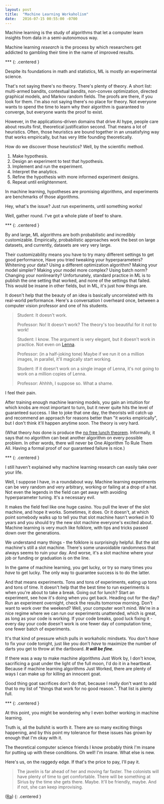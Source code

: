 ```yaml
---
layout: post
title:  "Machine Learning Workaholism"
date:   2016-07-15 00:55:00 -0700
---
```


Machine learning is the study of algorithms that let a computer
learn insights from data in a semi-autonomous way.

Machine learning *research* is the process by which researchers
get addicted to gambling their time in the name of improved
results.

\*\*\*
{: .centered }

Despite its foundations in math and statistics, ML is mostly an
experimental science.

That's not saying there's no theory. There's
plenty of theory. A short list: multi-armed bandits, contextual bandits,
non-convex optimization, directed graphical models,
and Markov random fields. The proofs are there, if you look for them.
I'm also not saying there's no place for theory. Not everyone wants
to spend the time to learn why their algorithm is guaranteed to
converge, but everyone wants the proof to exist.

However, in the applications-driven domains that drive AI hype,
people care about results first, theoretical justification second.
That means a lot of heuristics. Often, those heuristics are bound together
in an unsatisfying way that works empirically, but has very little
founding theoretically.

How do we discover those heuristics? Well, by the scientific method.

1. Make hypothesis.
2. Design an experiment to test that hypothesis.
3. Implement and run the experiment.
4. Interpret the analytics.
5. Refine the hypothesis with more informed experiment designs.
6. Repeat until enlightenment.

In machine learning, hypotheses are promising algorithms,
and experiments are benchmarks of those algorithms.

Hey, what's the issue? Just run experiments, until something works!

Well, gather round. I've got a whole plate of beef to share.

\*\*\*
{: .centered }

By and large, ML algorithms are both probabilistic and incredibly
customizable. Empirically, probabilistic approaches work the best on large
datasets, and currently, datasets are very very large.

Their customizability means you have to try many different
settings to get good performance,
Have you tried tweaking your hyperparameters?
Whitening your data? Using a different optimization algorithm?
Making your model simpler? Making your model more complex? Using batch norm?
Changing your nonlinearity?
Unfortunately, standard practice in ML is to publish the one setting that
worked, and none of the settings that failed. This would be insane in other
fields, but in ML, it's just how things are.

It doesn't help that the beauty of an idea is basically uncorrelated
with its real-world performance.
Here's a conversation I overheard once, between a computer vision
professor and one of his students.

> Student: It doesn't work.
>
> Professor: No! It doesn't work? The theory's too beautiful for it not
> to work!
>
> Student: I know. The argument is very elegant, but it doesn't work in practice.
> Not even on [Lenna](https://en.wikipedia.org/wiki/Lenna).
>
> Professor: (in a half-joking tone) Maybe if we run it on a million images,
> in parallel, it'll magically start working.
>
> Student: If it doesn't work on a single image of Lenna, it's not going to work
> on a million copies of Lenna.
>
> Professor: Ahhhh, I suppose so. What a shame.

I feel their pain.

After training enough machine learning models, you gain an intuition for which
knobs are most important to turn, but it never quite hits the level of guaranteed
success. I like to joke that one day, the theorists will catch up and recommend
an approach for reasons better than "it works empirically", but I don't think
it'll happen anytime soon. The theory is very hard.

(What theory *has* done is produce the [no free lunch theorem](http://www.no-free-lunch.org/).
Informally, it says that no algorithm can beat another algorithm on
every possible problem. In other words, there will never be One Algorithm To
Rule Them All. Having a formal proof of our guaranteed failure is nice.)

\*\*\*
{: .centered }

I still haven't explained why machine learning research can easily take over
your life.

Well, I suppose I have, in a roundabout way. Machine learning
experiments can be very random
and very arbitrary, working or failing at a drop of a hat. Not even the legends
in the field can get away with avoiding hyperparameter tuning. It's a necessary
evil.

It makes the field feel like one huge casino. You pull the lever of the slot machine, and
hope it works. Sometimes, it does. Or it doesn't, at which point
somebody walks up to tell you that slot machine hasn't worked in 10 years
and you should try the new slot machine everyone's
excited about. Machine learning is very much like folklore, with tips and tricks
passed down over the generations.

We understand many things - the folklore is surprisingly helpful.
But the slot machine's still a slot machine. There's some unavoidable randomness
that always seems to ruin your day.
And worse, it's a slot machine where your job or
funding or graduation is on the line.

In the game of machine learning, you get lucky, or try
so many times you *have* to get lucky. The only way to guarantee success
is to do the latter.

And that means experiments. Tons and tons of experiments, eating up tons and
tons of time. It doesn't help that
the best time to run experiments is when you're about to take a break.
Going out for lunch? Start an experiment, see how it's doing when
you get back. Heading out for the day? Run an experiment overnight, check the
results tomorrow morning. Don't want to work over the weekend? Well, your computer
won't mind. We're in a nice regime where we can run our experiments
unattended, which is great, as long as your code is working.
If your code breaks, good luck fixing it - every day your code doesn't work is
one fewer day of computation time, one fewer batch of experiments.

It's that kind of pressure which pulls in workaholic mindsets.
You don't *have* to fix your code tonight, just like you don't *have* to maximize
the number of darts you get to throw at the dartboard. **_It will be fine_**.

If there was a way to make machine algorithms Just Work by, I don't know,
sacrificing a goat under the light of the full moon,
I'd do it in a heartbeat. Because if machine learning algorithms Just Worked,
there are plenty of ways I can make up for killing an innocent goat.

Good thing goat sacrifices don't do that, because I really don't want to
add that to my list of "things that work for no good reason.". That list is
plenty full.

\*\*\*
{: .centered }

At this point, you might be wondering why I even bother working in machine
learning.

Truth is, all the bullshit is worth it. There are so many exciting things
happening, and by this point my tolerance for these issues has grown by enough
that I'm okay with it.

The theoretical computer science friends I know probably think I'm insane
for putting up with these conditions. Oh well! I'm insane. What else is new.

Here's us, on the raggedy edge. If that's the price to pay, I'll pay it.

> The javelin is far ahead of her and moving far faster. The colonists will have plenty of time to get comfortable. There will be something at Sirius by the time she gets there. Maybe. It'll be friendly, maybe. And if not, she can keep improvising. 

([Ra](https://qntm.org/ra))
{: .centered }

